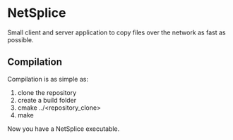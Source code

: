 # NetSplice
Small client and server application to copy files over the network as fast as possible.

## Compilation
Compilation is as simple as:
 1. clone the repository
 2. create a build folder
 3. cmake ../\<repository_clone\>
 4. make

Now you have a NetSplice executable.
